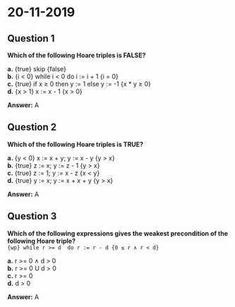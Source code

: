 # 20-11-2019

## Question 1

**Which of the following Hoare triples is FALSE?**

**a.** {true} skip {false}   
**b.** {i < 0} while i < 0 do i := i + 1 {i = 0}  
**c.** {true} if x ≥ 0 then y := 1 else y := -1 {x * y ≥ 0}  
**d.** {x > 1} x := x - 1 {x > 0}   

**Answer:** A    

## Question 2  

**Which of the following Hoare triples is TRUE?**  

**a.** {y < 0} x :=  x + y; y := x - y {y > x}   
**b.** {true} z := x; y := z - 1 {y > x}   
**c.** {true} z := 1; y := x - z {x < y}  
**d.** {true} y := x; y := x + x + y {y > x}  

**Answer:** A  

## Question 3

**Which of the following expressions gives the weakest precondition of the following Hoare triple?**  
``` {wp} while r >= d  do r := r - d {0 ≤ r ∧ r < d} ```

**a.** r >= 0 ∧ d > 0  
**b.** r >= 0 U d > 0  
**c.** r >= 0  
**d.** d > 0  

**Answer:**  A
